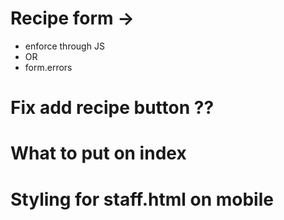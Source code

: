 # Recipe form ->
  - enforce through JS
  - OR
  - form.errors
 
# Fix add recipe button ??

# What to put on index

# Styling for staff.html on mobile